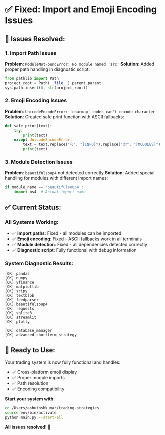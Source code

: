 # ✅ Fixed: Import and Emoji Encoding Issues

## 🔧 Issues Resolved:

### 1. **Import Path Issues**
**Problem**: `ModuleNotFoundError: No module named 'src'`
**Solution**: Added proper path handling in diagnostic script:
```python
from pathlib import Path
project_root = Path(__file__).parent.parent
sys.path.insert(0, str(project_root))
```

### 2. **Emoji Encoding Issues** 
**Problem**: `UnicodeEncodeError: 'charmap' codec can't encode character`
**Solution**: Created safe print function with ASCII fallbacks:
```python
def safe_print(text):
    try:
        print(text)
    except UnicodeEncodeError:
        text = text.replace("🔍", "[INFO]").replace("📦", "[MODULES]")
        print(text)
```

### 3. **Module Detection Issues**
**Problem**: `beautifulsoup4` not detected correctly
**Solution**: Added special handling for modules with different import names:
```python
if module_name == 'beautifulsoup4':
    import bs4  # Actual import name
```

## ✅ **Current Status:**

### **All Systems Working:**
- ✅ **Import paths**: Fixed - all modules can be imported
- ✅ **Emoji encoding**: Fixed - ASCII fallbacks work in all terminals
- ✅ **Module detection**: Fixed - all dependencies detected correctly
- ✅ **Diagnostic script**: Fully functional with debug information

### **System Diagnostic Results:**
```
[OK] pandas
[OK] numpy  
[OK] yfinance
[OK] matplotlib
[OK] scipy
[OK] textblob
[OK] feedparser
[OK] beautifulsoup4
[OK] requests
[OK] sqlite3
[OK] streamlit
[OK] plotly

[OK] database_manager
[OK] advanced_shortterm_strategy
```

## 🚀 **Ready to Use:**

Your trading system is now fully functional and handles:
- ✅ Cross-platform emoji display
- ✅ Proper module imports
- ✅ Path resolution
- ✅ Encoding compatibility

**Start your system with:**
```bash
cd /Users/ashutoshkumar/trading-strategies
source env/bin/activate
python main.py --start-all
```

**All issues resolved! 🎉**